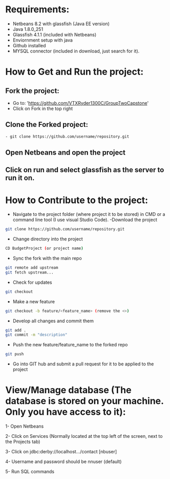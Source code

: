 # Requirements:

- Netbeans 8.2 with glassfish (Java EE version)
- Java 1.8.0_251
- Glassfish 4.1.1 (included with Netbeans)
- Enviornment setup with java
- Github installed
- MYSQL connector (included in download, just search for it).

# How to Get and Run the project:

## Fork the project:
- Go to: 'https://github.com/VTXRyder1300C/GroupTwoCapstone'
- Click on Fork in the top right

## Clone the Forked project:
```sh
- git clone https://github.com/username/repository.git
```
## Open Netbeans and open the project 

## Click on run and select glassfish as the server to run it on. 

# How to Contribute to the project:

- Navigate to the project folder (where project it to be stored) in CMD or a command line tool (I use visual Studio Code).
-Download the project
```sh
git clone https://github.com/username/repository.git
```

- Change directory into the project

```sh
CD BudgetProject (or project name)
```

- Sync the fork with the main repo
```sh
git remote add upstream
git fetch upstream...
```

- Check for updates
```sh
git checkout
```
- Make a new feature
```sh
git checkout -b feature/<feature_name> (remove the <>)
```
- Develop all changes and commit them

```sh
git add .
git commit -m "description"
```

- Push the new feature/feature_name to the forked repo
```sh
git push
```

- Go into GIT hub and submit a pull request for it to be applied to the project 


# View/Manage database (The database is stored on your machine.  Only you have access to it): 

1- Open Netbeans

2- Click on Services (Normally located at the top left of the screen, next to the Projects tab)

3- Click on jdbc:derby://localhost.../contact [nbuser]

4- Username and password should be nnuser (default)

5- Run SQL commands 

